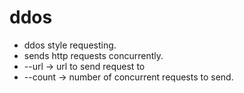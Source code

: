 # ddos

- ddos style requesting.
- sends http requests concurrently.
- --url -> url to send request to
- --count -> number of concurrent requests to send.
